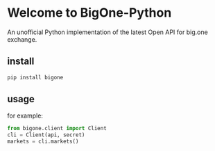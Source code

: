# Welcome to BigOne-Python

An unofficial Python implementation of the latest Open API for big.one exchange.

## install

```bash
pip install bigone
```

## usage

for example:

```python
from bigone.client import Client
cli = Client(api, secret)
markets = cli.markets()
```
